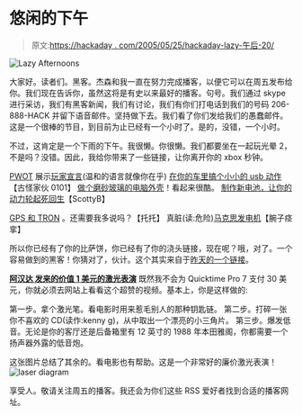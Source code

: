 # 悠闲的下午

> 原文:[https://hackaday . com/2005/05/25/hackaday-lazy-午后-20/](https://hackaday.com/2005/05/25/hackaday-lazy-afternoons-20/)

![Lazy Afternoons](../Images/a0432aa3c75412bc45bb21eef0a1057a.png)

大家好。读者们。黑客。杰森和我一直在努力完成播客，以便它可以在周五发布给你。我们现在告诉你，虽然这将是有史以来最好的播客。句号。我们通过 skype 进行采访，我们有黑客新闻，我们有讨论，我们有你们打电话到我们的号码 206-888-HACK 并留下语音邮件。坚持做下去。我们看了你们发给我们的愚蠢邮件。这是一个很棒的节目，到目前为止已经有一个小时了。是的，没错，一个小时。

不过，这肯定是一个下雨的下午。我很懒。你很懒。我们都要坐在一起玩光晕 2，不是吗？没错。因此，我给你带来了一些链接，让你离开你的 xbox 秒钟。

[PWOT](http://www.pointlesswasteoftime.com) 展示[玩家宣言](http://www.pointlesswasteoftime.com/games/manifesto.html)(温和的语言就像你在乎)
[在你的车里搞个小小的 usb 动作](http://www.cableclub.com/product_info.php?cPath=575&products_id=2130&osCsid=7c00aa442bc408857d2f566f4a89a7a0)【古怪家伙 0101】
[做个磨砂玻璃的电脑外壳](http://www.hardforum.com/showthread.php?t=901478&page=1&pp=20)！看起来很酷。
[制作新电池，让你的动力轮起死回生](http://homepage.mac.com/scottbohlen/PhotoAlbum32.html)【ScottyB】

[GPS 和 TRON](http://www.we-make-money-not-art.com/archives/004306.php) 。还需要我多说吗？【托托】
真脏(读:危险)[马克思发电机](http://www.electricstuff.co.uk/marxgen.htm)【腕子痉挛】

所以你已经有了你的比萨饼，你已经有了你的浇头链接，现在呢？哦，对了。一个容易做到的黑客！你猜对了，伙计。这个其实来自于[昨天的一个链接](http://hackaday.com/entry/1234000340044472/)。

**[**阿汉达**
发来的价值 1 美元的激光表演](http://web.adu.edu.tr/akademik/uozyilmaz/edisk/)** 既然我不会为 Quicktime Pro 7 支付 30 美元，你就必须去网站上看看这个超赞的视频。基本上，你是这样做的:

第一步。拿个激光笔。看电影时用来惹毛别人的那种钥匙链。
第二步。打碎一张你不喜欢的 CD(读作:kenny g)，从中取出一个漂亮的小三角片。
第三步。爆发低音。无论是你的客厅还是后备箱里有 12 英寸的 1988 年本田雅阁，你都需要一个扬声器外露的低音炮。

这张图片总结了其余的。看电影也有帮助。这是一个非常好的廉价激光表演！
![laser diagram](../Images/a395125f6170d3a4e39b5308871ed1c7.png)

享受人。敬请关注周五的播客。我还会为你们这些 RSS 爱好者找到合适的播客网址。